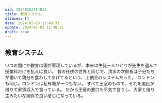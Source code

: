 ```yaml
---
uid: 20240203114831
title: 教育システム
aliases: []
date: 2024-02-03 11:48:31
update: 2024-02-03 11:48:31
draft: true
---
```


## 教育システム

いつの間にか教育は国が管理しているが、本来は生徒一人ひとりが先生を選んで授業料だけを払えば良い。
昔の任侠の世界と同じで、清水の次郎長は子分たちが働いて親分を食わしてあげてるという、上納金のシステムだった。
ロンドンも同じ。ロンドンは私有地が一つもない。
すべて王室のもので、それを国民が借りて家賃収入で食っている。
だから王室の悪口も平気で言うし、大家と借り主みたいな関係で良い感じになっている。



[^hyoukatozouyo]: https://www.notion.so/26fd802fb7e64609b3d8511378f44434/ 評価と贈与の経済学, p78, 内田 樹,岡田 斗司夫, 徳間書店, 2015/03/06
